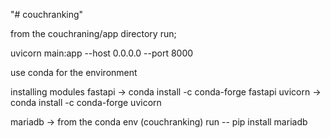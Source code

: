 "# couchranking" 

from the couchraning/app directory run;

uvicorn main:app --host 0.0.0.0 --port 8000

use conda for the environment

installing modules
fastapi -> conda install -c conda-forge fastapi
uvicorn -> conda install -c conda-forge uvicorn

mariadb -> from the conda env (couchranking) run -- pip install mariadb
